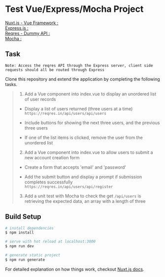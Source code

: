 # Test Vue/Express/Mocha Project

[Nuxt.js - Vue Framework :](https://nuxtjs.org/guide/directory-structure)  
[Express.js :](https://expressjs.com/en/4x/api.html)  
[Reqres - Dummy API :](https://reqres.in/)  
[Mocha :](https://mochajs.org/)

## Task

    Note: Access the reqres API through the Express server, client side requests should all be routed through Express

Clone this repository and extend the application by completing the following tasks.

>1) Add a Vue component into index.vue to display an unordered list of user records
>
>- Display a list of users returned (three users at a time)  
>```https://reqres.in/api/users/api/users```  
>
>- Include buttons for showing the next three users, and the previous three users  
>
>- If one of the list items is clicked, remove the user from the unordered list
>
>2) Add a Vue component into index.vue to allow users to submit a new account creation form
>
>- Create a form that accepts 'email' and 'password'  
>
>- Add the submit button and display a prompt if submission completes successfully  
>```https://reqres.in/api/users/api/register```  
>
>3) Add a unit test with Mocha to check the get `/api/users` is retrieving the expected data, an array with a length of three
>

## Build Setup

``` bash
# install dependencies
$ npm install

# serve with hot reload at localhost:3000
$ npm run dev

# generate static project
$ npm run generate
```

For detailed explanation on how things work, checkout [Nuxt.js docs](https://nuxtjs.org).
